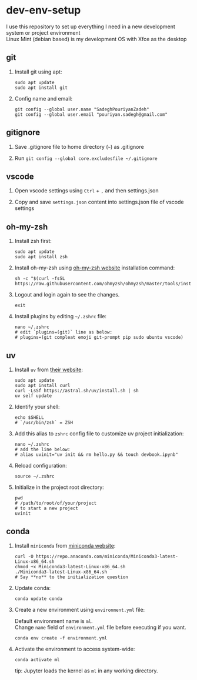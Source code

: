 # dev-env-setup

I use this repository to set up everything I need in a new development system or project environment  
Linux Mint (debian based) is my development OS with Xfce as the desktop

## git

1. Install git using apt:

    ```shell
    sudo apt update  
    sudo apt install git
    ```

2. Config name and email:

    ```shell
    git config --global user.name "SadeghPouriyanZadeh"
    git config --global user.email "pouriyan.sadegh@gmail.com"
    ```

## gitignore

1. Save .gitignore file to home directory (`~`) as .gitignore

2. Run `git config --global core.excludesfile ~/.gitignore`

## vscode

1. Open vscode settings using `Ctrl` + `,` and then settings.json

2. Copy and save `settings.json` content into settings.json file of vscode settings

## oh-my-zsh

1. Install zsh first:

    ```shell
    sudo apt update
    sudo apt install zsh
    ```

2. Install oh-my-zsh using [oh-my-zsh website](https://ohmyz.sh/#install) installation command:

    ```shell
    sh -c "$(curl -fsSL https://raw.githubusercontent.com/ohmyzsh/ohmyzsh/master/tools/install.sh)"
    ```

3. Logout and login again to see the changes.

    ```shell
    exit
    ```

4. Install plugins by editing `~/.zshrc` file:

    ```shell
    nano ~/.zshrc
    # edit `plugins=(git)` line as below:
    # plugins=(git compleat emoji git-prompt pip sudo ubuntu vscode)
    ```

## uv

1. Install `uv` from [their website](https://docs.astral.sh/uv/):

    ```shell
    sudo apt update
    sudo apt install curl
    curl -LsSf https://astral.sh/uv/install.sh | sh
    uv self update
    ```

2. Identify your shell:

    ```shell
    echo $SHELL
    # `/usr/bin/zsh` = ZSH
    ```

3. Add this alias to `zshrc` config file to customize uv project initialization:

    ```shell
    nano ~/.zshrc
    # add the line below:
    # alias uvinit="uv init && rm hello.py && touch devbook.ipynb"
    ```

4. Reload configuration:

    ```shell
    source ~/.zshrc
    ```

5. Initialize in the project root directory:

    ```shell
    pwd
    # /path/to/root/of/your/project
    # to start a new project
    uvinit
    ```

## conda

1. Install `miniconda` from [miniconda website](https://docs.anaconda.com/miniconda/install/):

    ```shell
    curl -O https://repo.anaconda.com/miniconda/Miniconda3-latest-Linux-x86_64.sh
    chmod +x Miniconda3-latest-Linux-x86_64.sh
    ./Miniconda3-latest-Linux-x86_64.sh
    # Say **no** to the initialization question
    ```

2. Update conda:

    ```shell
    conda update conda
    ```

3. Create a new environment using `environment.yml` file:

    Default environment name is `ml`.  
    Change `name` field of `environment.yml` file before executing if you want.

    ```shell
    conda env create -f environment.yml
    ```

4. Activate the environment to access system-wide:

    ```shell
    conda activate ml
    ```

    tip: Jupyter loads the kernel as `ml` in any working directory.
